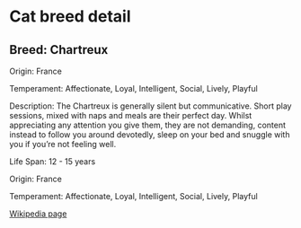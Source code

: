 
<!DOCTYPE html>
<html>
   <head>
        <title>Cat Detail</title>
        <link rel="stylesheet" href="/css/styles.css">
        <link rel="stylesheet" href="/css/cat-detail.css">
   </head>
    <body>
        <h1>Cat breed detail</h1>
        <h2>Breed: Chartreux</h2>
        <p>Origin: France</p>
        <p>Temperament: Affectionate, Loyal, Intelligent, Social, Lively, Playful</p>
        <p>Description: The Chartreux is generally silent but communicative. Short play sessions, mixed with naps and meals are their perfect day. Whilst appreciating any attention you give them, they are not demanding, content instead to follow you around devotedly, sleep on your bed and snuggle with you if you’re not feeling well.</p>
        <p>Life Span: 12 - 15 years</p>
        <p>Origin: France</p>
        <p>Temperament: Affectionate, Loyal, Intelligent, Social, Lively, Playful</p>
        <p><a href=https://en.wikipedia.org/wiki/Chartreux>Wikipedia page</a></p>
<!--        <p><a href=undefined>Image</a></p>-->
     </body>
</html>
        